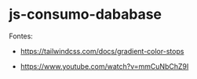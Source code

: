 # js-consumo-dababase

Fontes:

- https://tailwindcss.com/docs/gradient-color-stops

- https://www.youtube.com/watch?v=mmCuNbChZ9I